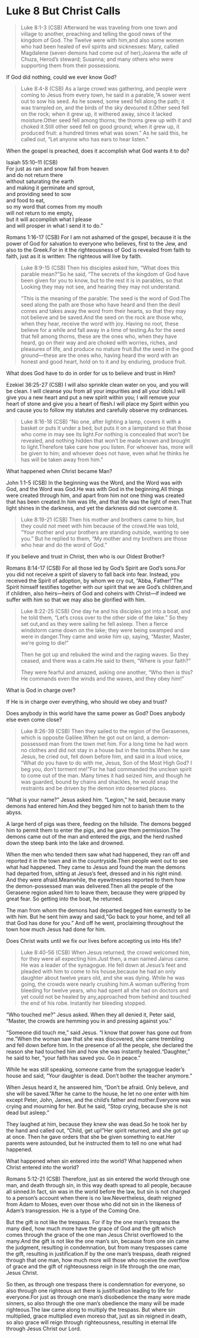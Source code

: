 # Luke 8 But Christ Calls

>Luke 8:1-3 (CSB) Afterward he was traveling from one town and village to another, preaching and telling the good news of the kingdom of God. The Twelve were with him,and also some women who had been healed of evil spirits and sicknesses: Mary, called Magdalene (seven demons had come out of her);Joanna the wife of Chuza, Herod’s steward; Susanna; and many others who were supporting them from their possessions.

If God did nothing, could we ever know God?


>Luke 8:4-8 (CSB) As a large crowd was gathering, and people were coming to Jesus from every town, he said in a parable,“A sower went out to sow his seed. As he sowed, some seed fell along the path; it was trampled on, and the birds of the sky devoured it.Other seed fell on the rock; when it grew up, it withered away, since it lacked moisture.Other seed fell among thorns; the thorns grew up with it and choked it.Still other seed fell on good ground; when it grew up, it produced fruit: a hundred times what was sown.” As he said this, he called out, “Let anyone who has ears to hear listen.”

When the gospel is preached, does it accomplish what God wants it to do?


Isaiah 55:10–11 (CSB)  
  For just as rain and snow fall from heaven  
    and do not return there  
    without saturating the earth  
    and making it germinate and sprout,  
    and providing seed to sow  
    and food to eat,  
  so my word that comes from my mouth  
    will not return to me empty,  
  but it will accomplish what I please  
    and will prosper in what I send it to do.”

Romans 1:16-17 (CSB) For I am not ashamed of the gospel, because it is the power of God for salvation to everyone who believes, first to the Jew, and also to the Greek.For in it the righteousness of God is revealed from faith to faith, just as it is written: The righteous will live by faith.

>Luke 8:9-15 (CSB) Then his disciples asked him, “What does this parable mean?”So he said, “The secrets of the kingdom of God have been given for you to know, but to the rest it is in parables, so that
>    Looking they may not see,
>      and hearing they may not understand.
>
> “This is the meaning of the parable: The seed is the word of God.The seed along the path are those who have heard and then the devil comes and takes away the word from their hearts, so that they may not believe and be saved.And the seed on the rock are those who, when they hear, receive the word with joy. Having no root, these believe for a while and fall away in a time of testing.As for the seed that fell among thorns, these are the ones who, when they have heard, go on their way and are choked with worries, riches, and pleasures of life, and produce no mature fruit.But the seed in the good ground—these are the ones who, having heard the word with an honest and good heart, hold on to it and by enduring, produce fruit.
 
What does God have to do in order for us to believe and trust in Him?


Ezekiel 36:25-27 (CSB) I will also sprinkle clean water on you, and you will be clean. I will cleanse you from all your impurities and all your idols.I will give you a new heart and put a new spirit within you; I will remove your heart of stone and give you a heart of flesh.I will place my Spirit within you and cause you to follow my statutes and carefully observe my ordinances.

>Luke 8:16-18 (CSB) “No one, after lighting a lamp, covers it with a basket or puts it under a bed, but puts it on a lampstand so that those who come in may see its light.For nothing is concealed that won’t be revealed, and nothing hidden that won’t be made known and brought to light.Therefore take care how you listen. For whoever has, more will be given to him; and whoever does not have, even what he thinks he has will be taken away from him.”

What happened when Christ became Man?


John 1:1-5 (CSB) In the beginning was the Word, and the Word was with God, and the Word was God.He was with God in the beginning.All things were created through him, and apart from him not one thing was created that has been created.In him was life, and that life was the light of men.That light shines in the darkness, and yet the darkness did not overcome it.

>Luke 8:19-21 (CSB) Then his mother and brothers came to him, but they could not meet with him because of the crowd.He was told, “Your mother and your brothers are standing outside, wanting to see you.”
But he replied to them, “My mother and my brothers are those who hear and do the word of God.”

If you believe and trust in Christ, then who is our Oldest Brother?


Romans 8:14-17 (CSB) For all those led by God’s Spirit are God’s sons.For you did not receive a spirit of slavery to fall back into fear. Instead, you received the Spirit of adoption, by whom we cry out, “Abba, Father!”The Spirit himself testifies together with our spirit that we are God’s children,and if children, also heirs—heirs of God and coheirs with Christ—if indeed we suffer with him so that we may also be glorified with him.

>Luke 8:22-25 (CSB) One day he and his disciples got into a boat, and he told them, “Let’s cross over to the other side of the lake.” So they set out,and as they were sailing he fell asleep. Then a fierce windstorm came down on the lake; they were being swamped and were in danger.They came and woke him up, saying, “Master, Master, we’re going to die!”
>
>Then he got up and rebuked the wind and the raging waves. So they ceased, and there was a calm.He said to them, “Where is your faith?”
>
>They were fearful and amazed, asking one another, “Who then is this? He commands even the winds and the waves, and they obey him!”

What is God in charge over?

If He is in charge over everything, who should we obey and trust?

Does anybody in this world have the same power as God? Does anybody else even come close?


>Luke 8:26-39 (CSB) Then they sailed to the region of the Gerasenes, which is opposite Galilee.When he got out on land, a demon-possessed man from the town met him. For a long time he had worn no clothes and did not stay in a house but in the tombs.When he saw Jesus, he cried out, fell down before him, and said in a loud voice, “What do you have to do with me, Jesus, Son of the Most High God? I beg you, don’t torment me!”For he had commanded the unclean spirit to come out of the man. Many times it had seized him, and though he was guarded, bound by chains and shackles, he would snap the restraints and be driven by the demon into deserted places.

“What is your name?” Jesus asked him. “Legion,” he said, because many demons had entered him.And they begged him not to banish them to the abyss.

A large herd of pigs was there, feeding on the hillside. The demons begged him to permit them to enter the pigs, and he gave them permission.The demons came out of the man and entered the pigs, and the herd rushed down the steep bank into the lake and drowned.

When the men who tended them saw what had happened, they ran off and reported it in the town and in the countryside.Then people went out to see what had happened. They came to Jesus and found the man the demons had departed from, sitting at Jesus’s feet, dressed and in his right mind. And they were afraid.Meanwhile, the eyewitnesses reported to them how the demon-possessed man was delivered.Then all the people of the Gerasene region asked him to leave them, because they were gripped by great fear. So getting into the boat, he returned.

The man from whom the demons had departed begged him earnestly to be with him. But he sent him away and said,“Go back to your home, and tell all that God has done for you.” And off he went, proclaiming throughout the town how much Jesus had done for him.

Does Christ waits until we fix our lives before accepting us into His life?


>Luke 8:40-56 (CSB) When Jesus returned, the crowd welcomed him, for they were all expecting him.Just then, a man named Jairus came. He was a leader of the synagogue. He fell down at Jesus’s feet and pleaded with him to come to his house,because he had an only daughter about twelve years old, and she was dying.
While he was going, the crowds were nearly crushing him.A woman suffering from bleeding for twelve years, who had spent all she had on doctors and yet could not be healed by any,approached from behind and touched the end of his robe. Instantly her bleeding stopped.

“Who touched me?” Jesus asked.
When they all denied it, Peter said, “Master, the crowds are hemming you in and pressing against you.”

“Someone did touch me,” said Jesus. “I know that power has gone out from me.”When the woman saw that she was discovered, she came trembling and fell down before him. In the presence of all the people, she declared the reason she had touched him and how she was instantly healed.“Daughter,” he said to her, “your faith has saved you. Go in peace.”

While he was still speaking, someone came from the synagogue leader’s house and said, “Your daughter is dead. Don’t bother the teacher anymore.”

When Jesus heard it, he answered him, “Don’t be afraid. Only believe, and she will be saved.”After he came to the house, he let no one enter with him except Peter, John, James, and the child’s father and mother.Everyone was crying and mourning for her. But he said, “Stop crying, because she is not dead but asleep.”

They laughed at him, because they knew she was dead.So he took her by the hand and called out, “Child, get up!”Her spirit returned, and she got up at once. Then he gave orders that she be given something to eat.Her parents were astounded, but he instructed them to tell no one what had happened.

What happened when sin entered into the world? What happened when Christ entered into the world?


Romans 5:12-21 (CSB) Therefore, just as sin entered the world through one man, and death through sin, in this way death spread to all people, because all sinned.In fact, sin was in the world before the law, but sin is not charged to a person’s account when there is no law.Nevertheless, death reigned from Adam to Moses, even over those who did not sin in the likeness of Adam’s transgression. He is a type of the Coming One.

But the gift is not like the trespass. For if by the one man’s trespass the many died, how much more have the grace of God and the gift which comes through the grace of the one man Jesus Christ overflowed to the many.And the gift is not like the one man’s sin, because from one sin came the judgment, resulting in condemnation, but from many trespasses came the gift, resulting in justification.If by the one man’s trespass, death reigned through that one man, how much more will those who receive the overflow of grace and the gift of righteousness reign in life through the one man, Jesus Christ.

So then, as through one trespass there is condemnation for everyone, so also through one righteous act there is justification leading to life for everyone.For just as through one man’s disobedience the many were made sinners, so also through the one man’s obedience the many will be made righteous.The law came along to multiply the trespass. But where sin multiplied, grace multiplied even moreso that, just as sin reigned in death, so also grace will reign through righteousness, resulting in eternal life through Jesus Christ our Lord.
